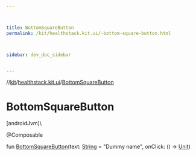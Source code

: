 ```yaml
---



title: BottomSquareButton
permalink: /kit/healthstack.kit.ui/-bottom-square-button.html



sidebar: dev_doc_sidebar


---
```




//[kit](/kit.html)/[healthstack.kit.ui](index.html)/[BottomSquareButton](-bottom-square-button.html)



# BottomSquareButton



[androidJvm]\




@Composable



fun [BottomSquareButton](-bottom-square-button.html)(text: [String](https://kotlinlang.org/api/latest/jvm/stdlib/kotlin/-string/index.html) = &quot;Dummy name&quot;, onClick: () -&gt; [Unit](https://kotlinlang.org/api/latest/jvm/stdlib/kotlin/-unit/index.html))






